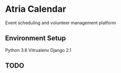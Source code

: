 # Atria Calendar

Event scheduling and volunteer management platform

## Environment Setup

Python 3.6
Vitrualenv
Django 2.1

## TODO

